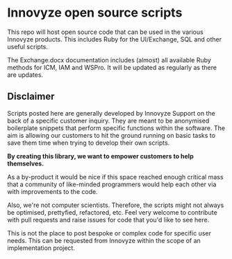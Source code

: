 # Innovyze open source scripts
This repo will host open source code that can be used in the various Innovyze products. This includes Ruby for the UI/Exchange, SQL and other useful scripts.

The Exchange.docx documentation includes (almost) all available Ruby methods for ICM, IAM and WSPro. It will be updated as regularly as there are updates.

## Disclaimer
Scripts posted here are generally developed by Innovyze Support on the back of a specific customer inquiry. They are meant to be anonymised boilerplate snippets that perform specific functions within the software. The aim is allowing our customers to hit the ground running on basic tasks to save them time when trying to develop their own scripts.

**By creating this library, we want to empower customers to help themselves.**

As a by-product it would be nice if this space reached enough critical mass that a community of like-minded programmers would help each other via with improvements to the code.

Also, we're not computer scientists. Therefore, the scripts might not always be optimised, prettyfied, refactored, etc. Feel very welcome to contribute with pull requests and raise issues for code that you'd like to see here.

This is not the place to post bespoke or complex code for specific user needs. This can be requested from Innovyze within the scope of an implementation project.
